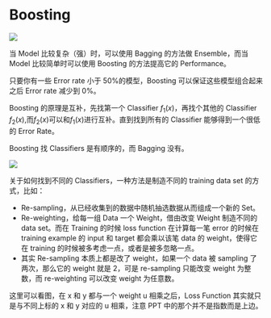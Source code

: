 # Boosting

![](<https://raw.githubusercontent.com/Neotter/NTU_DeepLearning_Note/master/Week7/images/14-Ensemble%20(v6)_%E9%A1%B5%E9%9D%A2_15.png>)

当 Model 比较复杂（强）时，可以使用 Bagging 的方法做 Ensemble，而当 Model 比较简单时可以使用 Boosting 的方法提高它的 Performance。

只要你有一些 Error rate 小于 50%的模型，Boosting 可以保证这些模型组合起来之后 Error rate 减少到 0%。

Boosting 的原理是互补，先找第一个 Classifier $f_1(x)$，再找个其他的 Classifier $f_2(x)$,而$f_2(x)$可以和$f_1(x)$进行互补。直到找到所有的 Classifier 能够得到一个很低的 Error Rate。

Boosting 找 Classifiers 是有顺序的，而 Bagging 没有。

![](<https://raw.githubusercontent.com/Neotter/NTU_DeepLearning_Note/master/Week7/images/14-Ensemble%20(v6)_%E9%A1%B5%E9%9D%A2_16.png>)

关于如何找到不同的 Classifiers，一种方法是制造不同的 training data set 的方式，比如：

- Re-sampling，从已经收集到的数据中随机抽选数据从而组成一个新的 Set。
- Re-weighting，给每一组 Data 一个 Weight，借由改变 Weight 制造不同的 data set。而在 Training 的时候 loss function 在计算每一笔 error 的时候在 training example 的 input 和 target 都会乘以该笔 data 的 weight，使得它在 training 的时候被多考虑一点，或者是被多忽略一点。
- 其实 Re-sampling 本质上都是改了 weight，如果一个 data 被 sampling 了两次，那么它的 weight 就是 2，可是 re-sampling 只能改变 weight 为整数，而 re-weighting 可以改变 weight 为任意数。

这里可以看图，在 x 和 y 都与一个 weight u 相乘之后，Loss Function 其实就只是与不同上标的 x 和 y 对应的 u 相乘，注意 PPT 中的那个并不是指数而是上边。
